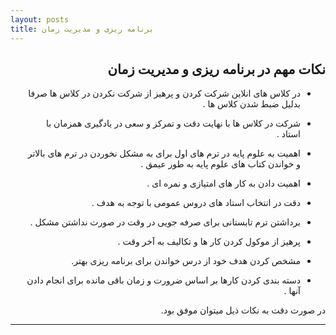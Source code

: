 ```yaml
---
layout: posts
title: برنامه ریزی و مدیریت زمان
---
```

<div dir="rtl">

## نکات مهم در برنامه ریزی و مدیریت زمان 
- در کلاس های انلاین شرکت کردن و پرهیز از شرکت نکردن در کلاس ها صرفا بدلیل ضبط شدن کلاس ها .

- شرکت در کلاس ها با نهایت دقت و تمرکز و سعی در یادگیری همزمان با استاد .

- اهمیت به علوم پایه در ترم های اول برای به مشکل نخوردن در ترم های بالاتر و خواندن کتاب های علوم پایه به طور عیمق . 

- اهمیت دادن به کار های امتیازی  و نمره ای . 

- دقت در انتخاب استاد های دروس عمومی با توجه به هدف .

- برداشتن ترم تابستانی برای صرفه جویی در وقت در صورت نداشتن مشکل .

- پرهیز از موکول کردن کار ها و تکالیف به آخر وقت . 

- مشخص کردن هدف خود از درس خواندن برای برنامه ریزی بهتر.

- دسته بندی کردن کارها بر اساس ضرورت و زمان باقی مانده برای انجام دادن آنها . 

در صورت دقت به نکات ذیل میتوان موفق بود.

---